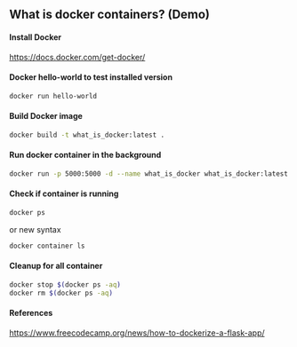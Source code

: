 ## What is docker containers? (Demo)

#### Install Docker

https://docs.docker.com/get-docker/

#### Docker hello-world to test installed version

```sh
docker run hello-world
```

#### Build Docker image

```sh
docker build -t what_is_docker:latest .
```

#### Run docker container in the background

```sh
docker run -p 5000:5000 -d --name what_is_docker what_is_docker:latest
```

#### Check if container is running

```sh
docker ps
```
or new syntax
```sh
docker container ls 
```

#### Cleanup for all container

```sh
docker stop $(docker ps -aq)
docker rm $(docker ps -aq)
```

#### References

https://www.freecodecamp.org/news/how-to-dockerize-a-flask-app/
